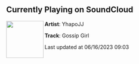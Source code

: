 ## Currently Playing on SoundCloud

[<img align="left" width="100" src="https://i1.sndcdn.com/artworks-jVSUHi4Dt1yZR6Be-du7wBg-t500x500.jpg">](https://soundcloud.com/115666777/gossip-gurl-yhapojj)

**Artist**: YhapoJJ 

**Track**: Gossip Girl

Last updated at 06/16/2023 09:03
